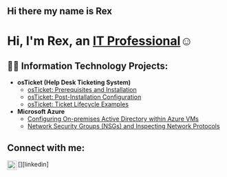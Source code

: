 ## Hi there my name is Rex
<h1>Hi, I'm Rex, an <a href="https://www.linkedin.com/in/rex-manley-600032343/">IT Professional</a>☺</h1>

<h2>👨‍💻 Information Technology Projects:</h2>

- <b>osTicket (Help Desk Ticketing System)</b>
  - [osTicket: Prerequisites and Installation](https://github.com/rexmanley/osticket-prereqs)
  - [osTicket: Post-Installation Configuration](https://github.com/rexmanley/post-install-config)
  - [osTicket: Ticket Lifecycle Examples](https://github.com/rexmanley/ticket-lifecycle)
- <b>Microsoft Azure</b>
  - [Configuring On-premises Active Directory within Azure VMs](https://github.com/jrexmanley/configure-ad)
  - [Network Security Groups (NSGs) and Inspecting Network Protocols](https://github.com/rexmanley/azure-network-protocols)

<h2>Connect with me:</h2>


[<img align="left" alt="Rex | LinkedIn" width="22px" src="https://www.linkedin.com/in/rex-manley-600032343/" />][linkedin]


